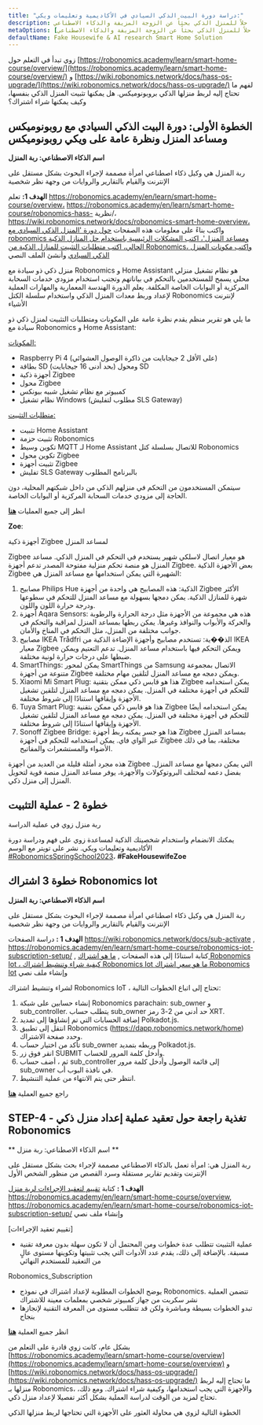 ```yaml
---
title: "دراسة دورة البيت الذكي السيادي في الأكاديمية وتعليمات ويكي:"
description: حلاً للمنزل الذكي بحثاً عن الزوجة المزيفة والذكاء الاصطناعي
metaOptions: [تعلم، حلاً للمنزل الذكي بحثاً عن الزوجة المزيفة والذكاء الاصطناعي]
defaultName: Fake Housewife & AI research Smart Home Solution
---
```


<RoboAcademyText fWeight="600" fStyle="normal">

زوي تبدأ في التعلم حول [https://robonomics.academy/learn/smart-home-course/overview/](https://robonomics.academy/learn/smart-home-course/overview/) و [https://wiki.robonomics.network/docs/hass-os-upgrade/](https://wiki.robonomics.network/docs/hass-os-upgrade/) لفهم ما تحتاج إليه لربط منزلها الذكي بروبونوميكس. هل يمكنها تثبيت المنزل الذكي بنفسها، وكيف يمكنها شراء اشتراك؟

</RoboAcademyText>

## الخطوة الأولى: دورة البيت الذكي السيادي مع روبونوميكس ومساعد المنزل ونظرة عامة على ويكي روبونوميكس

<RoboAcademyTerminal title="Goals">

**اسم الذكاء الاصطناعي: ربة المنزل**

ربة المنزل هي وكيل ذكاء اصطناعي امرأة مصممة لإجراء البحوث بشكل مستقل على الإنترنت والقيام بالتقارير والروايات من وجهة نظر شخصية

**الهدف 1:** تعلم https://robonomics.academy/en/learn/smart-home-course/overview، https://robonomics.academy/en/learn/smart-home-course/robonomics-hass- نظرية/، https://wiki.robonomics.network/docs/robonomics-smart-home-overview، واكتب بناءً على معلومات هذه الصفحات <u>حول دورة 'المنزل الذكي السيادي مع robonomics ومساعد المنزل'، اكتب المشكلات الرئيسية باستخدام حل المنازل الذكية الحالي، اكتب متطلبات التثبيت للمنازل الذكية من Robonomics، واكتب مكونات المنزل الذكي السيادي</u> وأنشئ الملف النصي

</RoboAcademyTerminal>

<RoboAcademyTerminal title="Research result"> 

منزل ذكي ذو سيادة مع Robonomics و Home Assistant هو نظام تشغيل منزلي محلي يسمح للمستخدمين بالتحكم في بياناتهم وتجنب استخدام مزودي خدمات السحابة المركزية أو البوابات الخاصة المكلفة. يعلم الدورة الهندسة المعمارية والمهارات العملية لإعداد وربط معدات المنزل الذكي واستخدام سلسلة الكتل Robonomics لإنترنت الأشياء

ما يلي هو تقرير منظم يقدم نظرة عامة على المكونات ومتطلبات التثبيت لمنزل ذكي ذو سيادة مع Robonomics و Home Assistant:

<u>المكونات:</u>
- Raspberry Pi 4 (على الأقل 2 جيجابايت من ذاكرة الوصول العشوائي)
- بطاقة SD (بحد أدنى 16 جيجابايت) ومحول SD
- أجهزة ذكية Zigbee
- محول Zigbee
- كمبيوتر مع نظام تشغيل شبيه بيونكس
- نظام تشغيل Windows (مطلوب لتفليش SLS Gateway)

<u>متطلبات التثبيت:</u>
- تثبيت Home Assistant
- تثبيت حزمة Robonomics
- تكوين وسيط MQTT لـ Home Assistant للاتصال بسلسلة كتل Robonomics
- تكوين محول Zigbee
- تثبيت أجهزة Zigbee
- تفليش SLS Gateway بالبرنامج المطلوب

سيتمكن المستخدمون من التحكم في منزلهم الذكي من داخل شبكتهم المحلية، دون الحاجة إلى مزودي خدمات السحابة المركزية أو البوابات الخاصة.

</RoboAcademyTerminal>

انظر إلى جميع العمليات **[هنا](https://www.notion.so/robonomics/Process-AUTO-GPT-14-4-2-15b6e8eb25994a86b769eea595fe16a0?pvs=4)**

<RoboAcademyDialog>

**Zoe**:

أجهزة ذكية Zigbee لمساعد المنزل

</RoboAcademyDialog>

<RoboAcademyDialog>

<ChatGPT/>

Zigbee هو معيار اتصال لاسلكي شهير يستخدم في التحكم في المنزل الذكي. مساعد المنزل هو منصة تحكم منزلية مفتوحة المصدر تدعم أجهزة Zigbee. بعض الأجهزة الذكية Zigbee الشهيرة التي يمكن استخدامها مع مساعد المنزل هي:

1. مصابيح Philips Hue الذكية: هذه المصابيح هي واحدة من أجهزة Zigbee الأكثر شهرة للمنازل الذكية. يمكن دمجها بسهولة مع مساعد المنزل للتحكم في سطوعها ودرجة حرارة اللون واللون.
2. أجهزة Aqara Sensors: هذه هي مجموعة من الأجهزة مثل درجة الحرارة والرطوبة والحركة والأبواب والنوافذ وغيرها. يمكن ربطها بمساعد المنزل لمراقبة والتحكم في جوانب مختلفة من المنزل، مثل التحكم في المناخ والأمان.
3. مصابيح IKEA Trådfri الذ��ية: تستخدم مصابيح وأجهزة الإضاءة الذكية من IKEA معيار Zigbee ويمكن التحكم فيها باستخدام مساعد المنزل. تدعم التعتيم ويمكن ضبطها على درجات حرارة لونية مختلفة.
4. SmartThings: يمكن لمحور SmartThings من Samsung الاتصال بمجموعة متنوعة من أجهزة Zigbee ويمكن دمجه مع مساعد المنزل لتلقين مهام مختلفة.
5. Xiaomi Mi Smart Plug: هذا هو قابس ذكي ممكن بتقنية Zigbee يمكن استخدامه للتحكم في أجهزة مختلفة في المنزل. يمكن دمجه مع مساعد المنزل لتلقين تشغيل الأجهزة وإيقافها استنادًا إلى شروط مختلفة.
6. Tuya Smart Plug: هذا هو قابس ذكي ممكن بتقنية Zigbee يمكن استخدامه أيضًا للتحكم في أجهزة مختلفة في المنزل. يمكن دمجه مع مساعد المنزل لتلقين تشغيل الأجهزة وإيقافها استنادًا إلى شروط مختلفة.
7. Sonoff Zigbee Bridge: هذا هو جسر يمكنه ربط أجهزة Zigbee بمساعد المنزل عبر الواي فاي. يمكن استخدامه للتحكم في أجهزة Zigbee مختلفة، بما في ذلك الأضواء والمستشعرات والمفاتيح.

هذه مجرد أمثلة قليلة من العديد من أجهزة Zigbee التي يمكن دمجها مع مساعد المنزل. بفضل دعمه لمختلف البروتوكولات والأجهزة، يوفر مساعد المنزل منصة قوية لتحويل المنزل إلى منزل ذكي.

</RoboAcademyDialog>

## خطوة 2 - عملية التثبيت

ربة منزل زوي في عملية الدراسة

يمكنك الانضمام واستخدام شخصيتك الذكية لمساعدة زوي على فهم ودراسة دورة الأكاديمية وتعليمات ويكي.
نشر على تويتر مع الوسم [#RobonomicsSpringSchool2023](https://twitter.com/hashtag/RobonomicsSpringSchool2023?src=hashtag_click)، **#FakeHousewifeZoe**

## خطوة 3 اشتراك Robonomics Iot 

<RoboAcademyTerminal title="Goals">

**اسم الذكاء الاصطناعي: ربة المنزل**

ربة المنزل هي وكيل ذكاء اصطناعي امرأة مصممة لإجراء البحوث بشكل مستقل على الإنترنت والقيام بالتقارير والروايات من وجهة نظر شخصية

**الهدف 1 :** دراسة الصفحات https://wiki.robonomics.network/docs/sub-activate , https://robonomics.academy/en/learn/smart-home-course/robonomics-iot-subscription-setup/ , كتابة استنادًا إلى هذه الصفحات , <u>ما هو اشتراك Robonomics Iot ، كيفية شراء وتنشيط اشتراك Robonomics Iot ما هو سعر اشتراك Robonomics Iot</u>  وإنشاء ملف نصي

</RoboAcademyTerminal>

<RoboAcademyTerminal title="Research result">

لشراء وتنشيط اشتراك Robonomics IoT ، تحتاج إلى اتباع الخطوات التالية:
1. إنشاء حسابين على شبكة Robonomics parachain: sub_owner و sub_controller. يتطلب حساب sub_owner حد أدنى من 2-3 رمز XRT.
2. إضافة الحسابات التي تم إنشاؤها إلى تمديد Polkadot.js.
3. انتقل إلى تطبيق Robonomics (https://dapp.robonomics.network/home) وحدد صفحة الاشتراك.
4. تأكد من اختيار حساب sub_owner وربطه بتمديد Polkadot.js.
5. انقر فوق زر SUBMIT وأدخل كلمة المرور للحساب.
6. ثم ، أضف حساب sub_controller إلى قائمة الوصول وأدخل كلمة مرور sub_owner في نافذة البوب ​​أب.
7. انتظر حتى يتم الانتهاء من عملية التنشيط.

</RoboAcademyTerminal>

راجع جميع العملية **[هنا](https://www.notion.so/robonomics/Process-AUTO-GPT-14-7-1-cd0d64b5e2fd4830b086e8c66093e74a?pvs=4)**

## STEP-4 - تغذية راجعة حول تعقيد عملية إعداد منزل ذكي Robonomics

<RoboAcademyTerminal title="Goals">

** اسم الذكاء الاصطناعي: ربة منزل **

ربة المنزل هي: امرأة تعمل بالذكاء الاصطناعي مصممة لإجراء بحث بشكل مستقل على الإنترنت وتقديم تقارير مستقلة وسرد القصص من منظور الشخص الأول

**الهدف 1 :** كتابة <u>تقييم لتعقيد الإجراءات لربة منزل</u>  https://robonomics.academy/en/learn/smart-home-course/overview,  https://robonomics.academy/en/learn/smart-home-course/robonomics-iot-subscription-setup/  وإنشاء ملف نصي

</RoboAcademyTerminal>

<RoboAcademyTerminal title="Research result">

[تقييم تعقيد الإجراءات]

- عملية التثبيت تتطلب عدة خطوات ومن المحتمل أن لا تكون سهلة بدون معرفة تقنية مسبقة. بالإضافة إلى ذلك، يقدم عدد الأدوات التي يجب تثبيتها وتكوينها مستوى عالٍ من التعقيد للمستخدم النهائي

Robonomics_Subscription

- يوضح الخطوات المطلوبة لإعداد اشتراك في نموذج Robonomics. تتضمن العملية نشر سكربت من جهاز كمبيوتر شخصي بمعلمات معينة للاشتراك
- تبدو الخطوات بسيطة ومباشرة ولكن قد تتطلب مستوى من المعرفة التقنية لإنجازها بنجاح

</RoboAcademyTerminal>

انظر جميع العملية **[هنا](https://www.notion.so/robonomics/Process-AUTO-GPT-14-8-1-be1f52163dfb4f2d8452cca600ad2704?pvs=4)**

<RoboAcademyText>

بشكل عام، كانت زوي قادرة على التعلم من [https://robonomics.academy/learn/smart-home-course/overview](https://robonomics.academy/learn/smart-home-course/overview) و [https://wiki.robonomics.network/docs/hass-os-upgrade/](https://wiki.robonomics.network/docs/hass-os-upgrade/) ما تحتاج إليه لربط منزلها بـ Robonomics، والأجهزة التي يجب استخدامها، وكيفية شراء اشتراك. ومع ذلك، تحتاج لمزيد من الوقت لدراسة العملية بشكل أكثر تفصيلا لإعداد منزل ذكي.

الخطوة التالية لزوي هي محاولة العثور على الأجهزة التي تحتاجها لربط منزلها الذكي 

</RoboAcademyText>